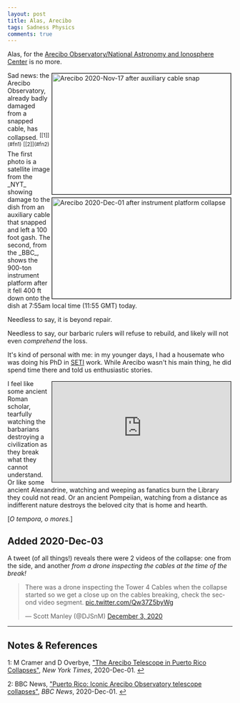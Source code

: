```yaml
---
layout: post
title: Alas, Arecibo
tags: Sadness Physics
comments: true
---
```


Alas, for the [Arecibo Observatory/National Astronomy and Ionosphere Center](https://en.wikipedia.org/wiki/Arecibo_Observatory) is no more.  

<img src="{{ site.baseurl }}/images/2020-12-01-alas-arecibo-cable-snap.jpg" width="400" height="271" alt="Arecibo 2020-Nov-17 after auxiliary cable snap" title="Arecibo 2020-Nov-17 after auxiliary cable snap" style="float: right; margin: 3px 3px 3px 3px; border: 1px solid #000000;"/>
<img src="{{ site.baseurl }}/images/2020-12-01-alas-arecibo-instrument-platform-collapse.jpg" width="400" height="226" alt="Arecibo 2020-Dec-01 after instrument platform collapse" title="Arecibo 2020-Dec-01 after instrument platform collapse" style="float: right; margin: 3px 3px 3px 3px; border: 1px solid #000000;"/>
Sad news: the Arecibo Observatory, already badly damaged from a snapped cable, has
collapsed.  <sup id="fn1a">[[1]](#fn1)</sup> <sup id="fn2a">[[2]](#fn2)</sup> The first
photo is a satellite image from the _NYT_ showing damage to the dish from an auxiliary
cable that snapped and left a 100 foot gash.  The second, from the _BBC_, shows the
900-ton instrument platform after it fell 400 ft down onto the dish at 7:55am local time
(11:55 GMT) today.  

Needless to say, it is beyond repair.  

Needless to say, our barbaric rulers will refuse to rebuild, and likely will not even
_comprehend_ the loss.  

It's kind of personal with me: in my younger days, I had a housemate who was doing his PhD
in [SETI](https://en.wikipedia.org/wiki/Search_for_extraterrestrial_intelligence) work.
While Arecibo wasn't his main thing, he did spend time there and told us enthusiastic
stories.  

<iframe width="400" height="225" src="https://www.youtube.com/embed/ytie995zY-Q" allow="accelerometer; encrypted-media; gyroscope; picture-in-picture" allowfullscreen style="float: right; margin: 3px 3px 3px 3px; border: 1px solid #000000;"></iframe>
I feel like some ancient Roman scholar, tearfully watching the barbarians destroying a
civilization as they break what they cannot understand.  Or like some ancient Alexandrine,
watching and weeping as fanatics burn the Library they could not read.  Or an ancient
Pompeiian, watching from a distance as indifferent nature destroys the beloved city that is home
and hearth.  

[_O tempora, o mores._]


## Added 2020-Dec-03

A tweet (of all things!) reveals there were 2 videos of the collapse: one from the side,
and another _from a drone inspecting the cables at the time of the break!_  

<blockquote class="twitter-tweet">
  <p lang="en" dir="ltr">There was a drone inspecting the Tower 4 Cables when the collapse
    started so we get a close up on the cables breaking, check the second video segment. 
    <a href="https://t.co/Qw37Z5byWg">pic.twitter.com/Qw37Z5byWg</a>
  </p>
  &mdash; Scott Manley (@DJSnM) 
  <a href="https://twitter.com/DJSnM/status/1334540065201012737?ref_src=twsrc%5Etfw">
    December 3, 2020</a>
  </blockquote> 
<script async src="https://platform.twitter.com/widgets.js" charset="utf-8"></script>

---

## Notes &amp; References  

<a id="fn1">1</a>: M Cramer and D Overbye, ["The Arecibo Telescope in Puerto Rico Collapses"](https://www.nytimes.com/2020/12/01/science/space/arecibo-telescope-puerto-rico.html), _New York Times_, 2020-Dec-01. [↩](#fn1a)  

<a id="fn2">2</a>: BBC News, ["Puerto Rico: Iconic Arecibo Observatory telescope collapses"](https://www.bbc.com/news/world-us-canada-55147973), _BBC News_, 2020-Dec-01. [↩](#fn2a)  
